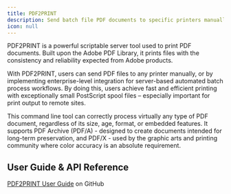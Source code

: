 ```yaml
---
title: PDF2PRINT
description: Send batch file PDF documents to specific printers manually or with command prompt
icon: null
---
```


PDF2PRINT is a powerful scriptable server tool used to print PDF documents. Built upon the Adobe PDF Library, it prints files with the consistency and reliability expected from Adobe products.

With PDF2PRINT, users can send PDF files to any printer manually, or by implementing enterprise-level integration for server-based automated batch process workflows. By doing this, users achieve fast and efficient printing with exceptionally small PostScript spool files – especially important for print output to remote sites.

This command line tool can correctly process virtually any type of PDF document, regardless of its size, age, format, or embedded features. It supports PDF Archive (PDF/A) - designed to create documents intended for long-term preservation, and PDF/X - used by the graphic arts and printing community where color accuracy is an absolute requirement. 

## User Guide & API Reference

[PDF2PRINT User Guide](https://github.com/datalogics/datalogics.github.io/blob/c600730629950fc9714bcda9ce7fafc31b8eaac4/PDF2PRINT/PDF2PRINT.pdf) on GitHub
